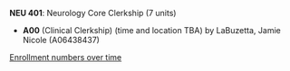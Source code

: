 **NEU 401**: Neurology Core Clerkship (7 units)

- **A00** (Clinical Clerkship) (time and location TBA) by LaBuzetta, Jamie Nicole (A06438437)

[Enrollment numbers over time](./NEU401.tsv)

